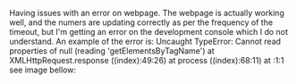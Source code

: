 Having issues with an error on webpage.
The webpage is actually working well, and the numers are updating correctly as per the frequency of the timeout, but I'm getting an error on the development console which I do not understand.
An example of the error is: Uncaught TypeError: Cannot read properties of null (reading 'getElementsByTagName') at XMLHttpRequest.response ((index):49:26) at process ((index):68:11) at <anonymous>:1:1
see image bellow:

